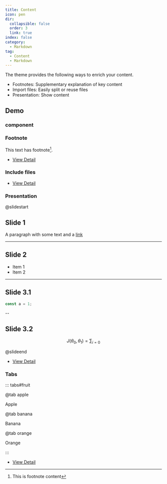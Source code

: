 ```yaml
---
title: Content
icon: pen
dir:
  collapsible: false
  order: 3
  link: true
index: false
category:
  - Markdown
tag:
  - Content
  - Markdown
---
```


The theme provides the following ways to enrich your content.

- Footnotes: Supplementary explanation of key content
- Import files: Easily split or reuse files
- Presentation: Show content

<!-- more -->

## Demo

### component

### Footnote

This text has footnote[^first].

[^first]: This is footnote content

- [View Detail](./footnote.md)

### Include files

<!-- @include: ./demo.snippet.md{9-13} -->

- [View Detail](./include.md)

### Presentation

@slidestart

## Slide 1

A paragraph with some text and a [link](https://mister-hope.com)

---

## Slide 2

- Item 1
- Item 2

---

## Slide 3.1

```js
const a = 1;
```

--

## Slide 3.2

$$
J(\theta_0,\theta_1) = \sum_{i=0}
$$

@slideend

- [View Detail](./revealjs.md)

### Tabs

::: tabs#fruit

@tab apple

Apple

@tab banana

Banana

@tab orange

Orange

:::

- [View Detail](./tabs.md)
